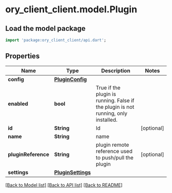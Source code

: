 # ory_client_client.model.Plugin

## Load the model package
```dart
import 'package:ory_client_client/api.dart';
```

## Properties
Name | Type | Description | Notes
------------ | ------------- | ------------- | -------------
**config** | [**PluginConfig**](PluginConfig.md) |  | 
**enabled** | **bool** | True if the plugin is running. False if the plugin is not running, only installed. | 
**id** | **String** | Id | [optional] 
**name** | **String** | name | 
**pluginReference** | **String** | plugin remote reference used to push/pull the plugin | [optional] 
**settings** | [**PluginSettings**](PluginSettings.md) |  | 

[[Back to Model list]](../README.md#documentation-for-models) [[Back to API list]](../README.md#documentation-for-api-endpoints) [[Back to README]](../README.md)


